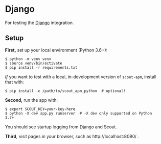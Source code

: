Django
======

For testing the [Django](https://www.djangoproject.com/) integration.

Setup
-----

**First,** set up your local environment (Python 3.6+):

```
$ python -m venv venv
$ source venv/bin/activate
$ pip install -r requirements.txt
```

*If* you want to test with a local, in-development version of `scout-apm`,
install that with:

```
$ pip install -e /path/to/scout_apm_python  # optional!
```

**Second,** run the app with:

```
$ export SCOUT_KEY=your-key-here
$ python -X dev app.py runserver  # -X dev only supported on Python 3.7+
```

You should see startup logging from Django and Scout.

**Third,** visit pages in your browser, such as http://localhost:8080/ .

